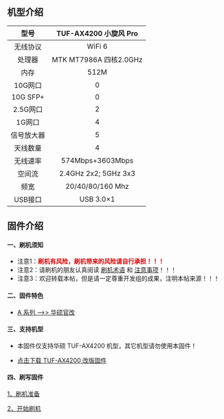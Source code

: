 ## 机型介绍

| 型号 | TUF-AX4200 小旋风 Pro |
|:--:|:--:|
| 无线协议 | WiFi 6 | 
| 处理器 | MTK MT7986A 四核2.0GHz | 
| 内存 | 512M | 
| 10G网口 | 0 | 
| 10G SFP+ | 0 | 
| 2.5G网口 | 2 | 
| 1G网口 | 4 | 
| 信号放大器 | 5 | 
| 天线数量 | 4 | 
| 无线速率 | 574Mbps+3603Mbps | 
| 空间流 | 2.4GHz 2x2; 5GHz 3x3 | 
| 频宽 | 20/40/80/160 Mhz | 
| USB接口 | USB 3.0×1 | 

## 固件介绍
#### 一、刷机须知
* 注意1：**<font color="#dd0000">刷机有风险，刷机带来的风险请自行承担！！！</font><br />**
* 注意2：请刷机的朋友认真阅读 [刷机术语](/zh/guide/asus/flash/flash_info.html) 和 [注意事项](/zh/guide/asus/flash/flash_matter.html)！！！
* 注意3：欢迎转载本帖，但是请一定尊重开发组的成果，注明本帖来源！！！

#### 二、固件特色
* [A 系列 ——>> 华硕官改](/zh/guide/asus/firmware-a.md)

#### 三、支持机型
* 本固件仅支持华硕 TUF-AX4200 机型，其它机型请勿使用本固件！

* [点击下载 TUF-AX4200 改版固件](https://www.asusgo.com/firmware/download?devicename=tuf-ax4200&firmware=asus_official)

#### 四、刷写固件

[1、刷机准备](/zh/guide/asus/flash/flash_prepare.html) 

[2、开始刷机](/zh/guide/asus/flash/flash_start.html) 